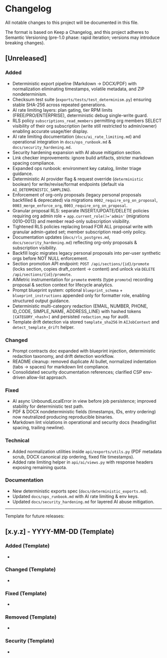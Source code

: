 # Changelog

All notable changes to this project will be documented in this file.

The format is based on Keep a Changelog, and this project adheres to Semantic Versioning (pre-1.0 phase: rapid iteration; versions may introduce breaking changes).

## [Unreleased]

### Added

- Deterministic export pipeline (Markdown → DOCX/PDF) with normalization eliminating timestamps, volatile metadata, and ZIP nondeterminism.
- Checksum test suite (`exports/tests/test_determinism.py`) ensuring stable SHA-256 across repeated generations.
- AI rate limiting layers: plan gating, tier RPM limits (FREE/PRO/ENTERPRISE), deterministic debug single-write guard.
- RLS policy `subscriptions_read_members` permitting org members SELECT visibility of their org subscription (write still restricted to admin/owner) enabling accurate usage/tier display.
- AI rate limiting documentation (`docs/ai_rate_limiting.md`) and operational integration in `docs/ops_runbook.md` & `docs/security_hardening.md`.
- Security hardening expansion with AI abuse mitigation section.
- Link checker improvements: ignore build artifacts, stricter markdown spacing compliance.
- Expanded ops runbook: environment key catalog, limiter triage guidance.
- Deterministic AI provider flag & request override (`deterministic` boolean) for write/revise/format endpoints (default via `AI_DETERMINISTIC_SAMPLING`).
- Enforcement of org-only proposals (legacy personal proposals backfilled & deprecated) via migrations `0002_require_org_on_proposal`, `0003_merge_enforce_org`, `0003_require_org_on_proposal`.
- Granular proposal RLS: separate INSERT/UPDATE/DELETE policies requiring org admin role + `app.current_role()='admin'` (migrations 0010–0013) and member read-only subscription visibility.
- Tightened RLS policies replacing broad FOR ALL proposal write with granular admin-gated set; member subscription read-only policy.
- Documentation updates (`docs/rls_postgres.md`, `docs/security_hardening.md`) reflecting org-only proposals & subscription visibility.
- Backfill logic migrates legacy personal proposals into per-user synthetic orgs before NOT NULL enforcement.
- Section promotion API endpoint: `POST /api/sections/{id}/promote` (locks section, copies draft_content → content) and unlock via `DELETE /api/sections/{id}/promote`.
- AIMetric instrumentation for `promote` events (type `promote`) recording proposal & section context for lifecycle analytics.
- Prompt blueprint system: optional `blueprint_schema` + `blueprint_instructions` appended only for formatter role, enabling structured output guidance.
- Deterministic multi-category redaction (EMAIL, NUMBER, PHONE, ID_CODE, SIMPLE_NAME, ADDRESS_LINE) with hashed tokens `[CATEGORY_<hash>]` and persisted `redaction_map` for audit.
- Template drift detection via stored `template_sha256` in `AIJobContext` and `detect_template_drift` helper.

### Changed

- Prompt contracts doc expanded with blueprint injection, deterministic redaction taxonomy, and drift detection workflow.
- README cleanup: removed duplicate AI bullet, normalized indentation (tabs → spaces) for markdown lint compliance.
- Consolidated security documentation references; clarified CSP env-driven allow-list approach.

### Fixed

- AI async UnboundLocalError in view before job persistence; improved stability for deterministic test path.
- PDF & DOCX nondeterministic fields (timestamps, IDs, entry ordering) now neutralized producing reproducible binaries.
- Markdown lint violations in operational and security docs (heading/list spacing, trailing newline).

### Technical

- Added normalization utilities inside `api/exports/utils.py` (PDF metadata scrub, DOCX canonical zip ordering, fixed file timestamps).
- Added rate limiting helper in `api/ai/views.py` with response headers exposing remaining quota.

### Documentation

- New deterministic exports spec (`docs/deterministic_exports.md`).
- Updated `docs/ops_runbook.md` with AI rate limiting & env keys.
- Updated `docs/security_hardening.md` for layered AI abuse mitigation.

---
Template for future releases:

## [x.y.z] - YYYY-MM-DD (Template)

### Added (Template)

-

### Changed (Template)

-

### Fixed (Template)

-

### Removed (Template)

-

### Security (Template)

-
